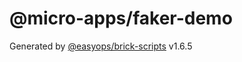# @micro-apps/faker-demo

Generated by [@easyops/brick-scripts] v1.6.5

[@easyops/brick-scripts]: https://git.easyops.local/anyclouds/next-core/tree/master/packages/brick-scripts
